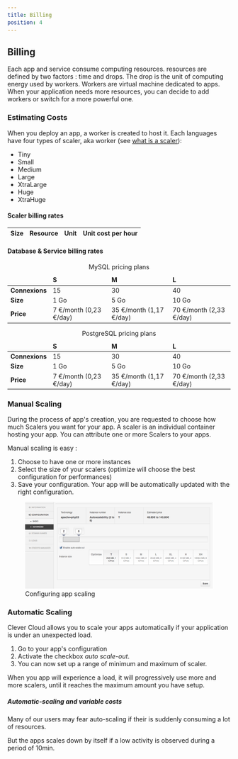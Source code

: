 ```yaml
---
title: Billing
position: 4
---
```

## Billing
Each app and service consume computing resources. resources are defined by two factors : time and drops. The drop is the unit of computing energy used by workers.
Workers are virtual machine dedicated to apps. When your application needs more resources, you can decide to add workers or switch for a more powerful one.


### Estimating Costs

When you deploy an app, a worker is created to host it. Each languages have four types of scaler, aka worker (see [what is a scaler](/get-help/faq/#what-is-a-scaler)):

* Tiny 
* Small 
* Medium 
* Large 
* XtraLarge 
* Huge 
* XtraHuge 

#### Scaler billing rates
<table class="table table-bordered table-striped">
  <thead>
    <tr>
      <th>Size</th>
      <th>Resource</th>
      <th>Unit</th>
      <th>Unit cost per hour</th>
    </tr>
  </thead>
  <tbody class="billing-table">
  </tbody>
</table>

#### Database & Service billing rates

<table class="table-pricing-services table table-bordered table-striped">
    <caption>MySQL pricing plans</caption>
    <thead>
      <tr>
        <td></td>
        <td><strong>S</strong></td>
        <td><strong>M</strong></td>
        <td><strong>L</strong></td>
      </tr>
    </thead>
    <tbody>
      <tr>
        <td><strong>Connexions</strong></td>
        <td>15</td>
        <td>30</td>
        <td>40</td>
      </tr>
      <tr>
        <td><strong>Size</strong></td>
        <td>1 Go</td>
        <td>5 Go</td>
        <td>10 Go</td>
      </tr>
      <tr>
        <td><strong>Price</strong></td>
        <td>7 €/month (0,23 €/day)</td>
        <td>35 €/month (1,17 €/day)</td>
        <td>70 €/month (2,33 €/day)</td>
      </tr>
    </tbody>
</table>

<table class="table-pricing-services table table-bordered table-striped">
    <caption>PostgreSQL pricing plans</caption>
    <thead>
      <tr>
        <td></td>
        <td><strong>S</strong></td>
        <td><strong>M</strong></td>
        <td><strong>L</strong></td>
      </tr>
    </thead>
    <tbody>
      <tr>
        <td><strong>Connexions</strong></td>
        <td>15</td>
        <td>30</td>
        <td>40</td>
      </tr>
      <tr>
        <td><strong>Size</strong></td>
        <td>1 Go</td>
        <td>5 Go</td>
        <td>10 Go</td>
      </tr>
      <tr>
        <td><strong>Price</strong></td>
        <td>7 €/month (0,23 €/day)</td>
        <td>35 €/month (1,17 €/day)</td>
        <td>70 €/month (2,33 €/day)</td>
      </tr>
    </tbody>
</table>

### Manual Scaling

During the process of app's creation, you are requested to choose how much Scalers you want for your app. A scaler is an individual container hosting your app. You can attribute one or more Scalers to your apps.

Manual scaling is easy : 

1. Choose to have one or more instances
2. Select the size of your scalers (optimize will choose the best configuration for performances)
3. Save your configuration. Your app will be automatically updated with the right configuration.

<figure class="cc-content-img">
  <a href="/assets/images/instances-size-configuration.png"><img src="/assets/images/instances-size-configuration.png"/></a>
  <figcaption>Configuring app scaling 
  </figcaption>
</figure>



### Automatic Scaling

Clever Cloud allows you to scale your apps automatically if your application is under an unexpected load.

1. Go to your app's configuration  
2. Activate the checkbox _auto scale-out_.
3. You can now set up a range of minimum and maximum of scaler.

When you app will experience a load, it will progressively use more and more scalers, until it reaches the maximum amount you have setup.

<div class="alert alert-hot-problems"><h5>Automatic-scaling and variable costs</h5>
<p>Many of our users may fear auto-scaling if their is suddenly consuming a lot of resources.</p><p>But the apps scales down by itself if a low activity is observed during a period of 10min.</p></div> 

